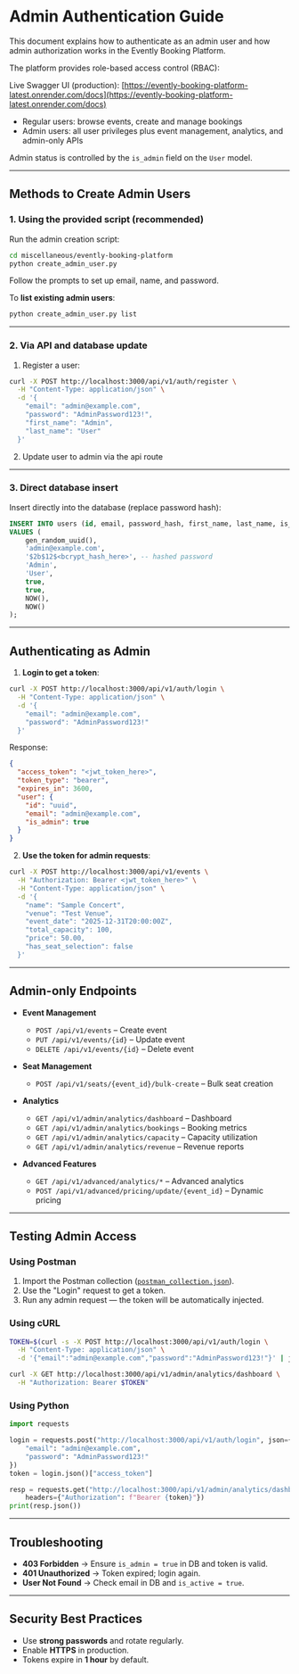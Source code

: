 # Admin Authentication Guide

This document explains how to authenticate as an admin user and how admin authorization works in the Evently Booking Platform.

The platform provides role-based access control (RBAC):

Live Swagger UI (production): [https://evently-booking-platform-latest.onrender.com/docs](https://evently-booking-platform-latest.onrender.com/docs)

- Regular users: browse events, create and manage bookings
- Admin users: all user privileges plus event management, analytics, and admin-only APIs

Admin status is controlled by the `is_admin` field on the `User` model.

---

## Methods to Create Admin Users

### 1. Using the provided script (recommended)

Run the admin creation script:

```bash
cd miscellaneous/evently-booking-platform
python create_admin_user.py
```

Follow the prompts to set up email, name, and password.

To **list existing admin users**:

```bash
python create_admin_user.py list
```

---

### 2. Via API and database update

1. Register a user:

```bash
curl -X POST http://localhost:3000/api/v1/auth/register \
  -H "Content-Type: application/json" \
  -d '{
    "email": "admin@example.com",
    "password": "AdminPassword123!",
    "first_name": "Admin",
    "last_name": "User"
  }'
```

2. Update user to admin via the api route

---

### 3. Direct database insert

Insert directly into the database (replace password hash):

```sql
INSERT INTO users (id, email, password_hash, first_name, last_name, is_admin, is_active, created_at, updated_at)
VALUES (
    gen_random_uuid(),
    'admin@example.com',
    '$2b$12$<bcrypt_hash_here>', -- hashed password
    'Admin',
    'User',
    true,
    true,
    NOW(),
    NOW()
);
```

---

## Authenticating as Admin

1. **Login to get a token**:

```bash
curl -X POST http://localhost:3000/api/v1/auth/login \
  -H "Content-Type: application/json" \
  -d '{
    "email": "admin@example.com",
    "password": "AdminPassword123!"
  }'
```

Response:

```json
{
  "access_token": "<jwt_token_here>",
  "token_type": "bearer",
  "expires_in": 3600,
  "user": {
    "id": "uuid",
    "email": "admin@example.com",
    "is_admin": true
  }
}
```

2. **Use the token for admin requests**:

```bash
curl -X POST http://localhost:3000/api/v1/events \
  -H "Authorization: Bearer <jwt_token_here>" \
  -H "Content-Type: application/json" \
  -d '{
    "name": "Sample Concert",
    "venue": "Test Venue",
    "event_date": "2025-12-31T20:00:00Z",
    "total_capacity": 100,
    "price": 50.00,
    "has_seat_selection": false
  }'
```

---

## Admin-only Endpoints

- **Event Management**

  - `POST /api/v1/events` – Create event
  - `PUT /api/v1/events/{id}` – Update event
  - `DELETE /api/v1/events/{id}` – Delete event

- **Seat Management**

  - `POST /api/v1/seats/{event_id}/bulk-create` – Bulk seat creation

- **Analytics**

  - `GET /api/v1/admin/analytics/dashboard` – Dashboard
  - `GET /api/v1/admin/analytics/bookings` – Booking metrics
  - `GET /api/v1/admin/analytics/capacity` – Capacity utilization
  - `GET /api/v1/admin/analytics/revenue` – Revenue reports

- **Advanced Features**

  - `GET /api/v1/advanced/analytics/*` – Advanced analytics
  - `POST /api/v1/advanced/pricing/update/{event_id}` – Dynamic pricing

---

## Testing Admin Access

### Using Postman

1. Import the Postman collection ([`postman_collection.json`](./postman_collection.json)).
2. Use the "Login" request to get a token.
3. Run any admin request — the token will be automatically injected.

### Using cURL

```bash
TOKEN=$(curl -s -X POST http://localhost:3000/api/v1/auth/login \
  -H "Content-Type: application/json" \
  -d '{"email":"admin@example.com","password":"AdminPassword123!"}' | jq -r '.access_token')

curl -X GET http://localhost:3000/api/v1/admin/analytics/dashboard \
  -H "Authorization: Bearer $TOKEN"
```

### Using Python

```python
import requests

login = requests.post("http://localhost:3000/api/v1/auth/login", json={
    "email": "admin@example.com",
    "password": "AdminPassword123!"
})
token = login.json()["access_token"]

resp = requests.get("http://localhost:3000/api/v1/admin/analytics/dashboard",
    headers={"Authorization": f"Bearer {token}"})
print(resp.json())
```

---

## Troubleshooting

- **403 Forbidden** → Ensure `is_admin = true` in DB and token is valid.
- **401 Unauthorized** → Token expired; login again.
- **User Not Found** → Check email in DB and `is_active = true`.

---

## Security Best Practices

- Use **strong passwords** and rotate regularly.
- Enable **HTTPS** in production.
- Tokens expire in **1 hour** by default.
